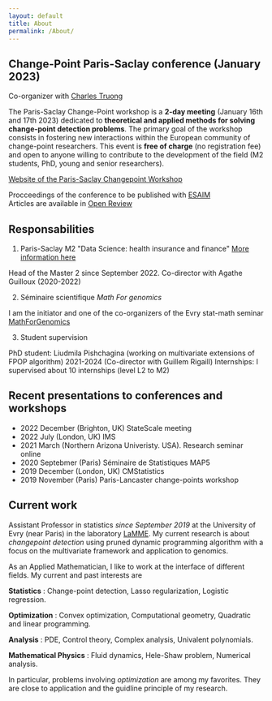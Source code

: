 ```yaml
---
layout: default
title: About
permalink: /About/
---
```


## Change-Point Paris-Saclay conference (January 2023)

Co-organizer with [Charles Truong](https://charles.doffy.net)

The Paris-Saclay Change-Point workshop is a **2-day meeting** (January 16th and 17th 2023) dedicated to **theoretical and applied methods for solving change-point detection problems**. The primary goal of the workshop consists in fostering new interactions within the European community of change-point researchers. This event is **free of charge** (no registration fee) and open to anyone willing to contribute to the development of the field (M2 students, PhD, young and senior researchers).

[Website of the Paris-Saclay Changepoint Workshop](https://parissaclaychangepoint.github.io)

Procceedings of the conference to be published with [ESAIM](https://www.esaim-proc.org)  
Articles are available in [Open Review](https://openreview.net/group?id=PSCP%2F2023%2FWorkshop)

## Responsabilities

1)  Paris-Saclay M2 "Data Science: health insurance and finance" [More information here](https://www.universite-paris-saclay.fr/en/education/master/mathematics-and-applications/m2-data-science-health-insurance-and-finance)

Head of the Master 2 since September 2022. 
Co-director with Agathe Guilloux (2020-2022)


2) Séminaire scientifique *Math For genomics*

I am the initiator and one of the co-organizers of the Evry stat-math seminar [MathForGenomics](https://mathforgenomics.github.io/)

3) Student supervision 

PhD student: Liudmila Pishchagina (working on multivariate extensions of FPOP algorithm) 2021-2024 (Co-director with Guillem Rigaill)
Internships: I supervised about 10 internships (level L2 to M2)


## Recent presentations to conferences and workshops

- 2022 December (Brighton, UK) StateScale meeting
- 2022 July (London, UK) IMS
- 2021 March (Northern Arizona Univeristy. USA). Research seminar online
- 2020 Septebmer (Paris) Séminaire de Statistiques MAP5
- 2019 December (London, UK) CMStatistics
- 2019 November (Paris) Paris-Lancaster change-points workshop


## Current work

Assistant Professor in statistics *since September 2019* at the University of Evry (near Paris) in the laboratory [LaMME](http://www.math-evry.cnrs.fr/doku.php). My current research is about *changepoint detection* using pruned dynamic programming algorithm with a focus on the multivariate framework and application to genomics.


As an Applied Mathematician, I like to work at the interface of different fields. My current and past interests are 

**Statistics** : Change-point detection, Lasso regularization, Logistic regression.

**Optimization** : Convex optimization, Computational geometry, Quadratic and linear programming.

**Analysis** : PDE, Control theory, Complex analysis, Univalent polynomials.

**Mathematical Physics** : Fluid dynamics, Hele-Shaw problem, Numerical analysis.

In particular, problems involving *optimization* are among my favorites. They are close to application and the guidline principle of my research. 


